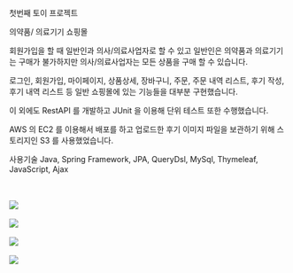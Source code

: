 첫번째 토이 프로젝트

의약품/ 의료기기 쇼핑몰

회원가입을 할 때 일반인과 의사/의료사업자로 할 수 있고 일반인은 의약품과 의료기기는 구매가 불가하지만 의사/의료사업자는 모든 상품을 구매 할 수 있습니다.

로그인, 회원가입, 마이페이지, 상품상세, 장바구니, 주문, 주문 내역 리스트, 후기 작성, 후기 내역 리스트 등 일반 쇼핑몰에 있는 기능들을 대부분 구현했습니다.

이 외에도 RestAPI 를 개발하고 JUnit 을 이용해 단위 테스트 또한 수행했습니다.

AWS 의 EC2 를 이용해서 배포를 하고 업로드한 후기 이미지 파일을 보관하기 위해 스토리지인 S3 를 사용했었습니다.


사용기술 Java, Spring Framework, JPA, QueryDsl, MySql, Thymeleaf, JavaScript, Ajax

<br/>
<br/>
<img src="https://user-images.githubusercontent.com/95284639/204142059-9fa7529f-0811-4989-bcab-185277ef7ea8.png">

<br/>
<br/>
<img src="https://user-images.githubusercontent.com/95284639/204142392-9b018e7f-d038-4e68-b41c-f52681986677.png">

<br/>
<br/>
<img src="https://user-images.githubusercontent.com/95284639/204142671-1ad91b7d-2d0a-4560-a9de-ffb16cb84108.png">

<br/>
<br/>
<img src="https://user-images.githubusercontent.com/95284639/204142732-228b9371-1821-424f-8fef-b6d9af9f1649.png">

